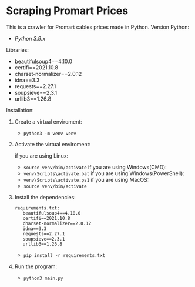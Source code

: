 # Scraping Promart Prices

This is a crawler for Promart cables prices made in Python.
Version Python:
- _Python 3.9.x_

Libraries:
- beautifulsoup4==4.10.0
- certifi==2021.10.8
- charset-normalizer==2.0.12
- idna==3.3
- requests==2.27.1
- soupsieve==2.3.1
- urllib3==1.26.8

Installation:

1. Create a virtual enviroment:
   - <code>python3 -m venv venv</code>
2. Activate the virtual enviroment:

   if you are using Linux:
   - <code>source venv/bin/activate</code>
   if you are using Windows(CMD):
   - <code>venv\Scripts\activate.bat</code>
   if you are using Windows(PowerShell):
   - <code>venv\Scripts\activate.ps1</code>
   if you are using MacOS:
   - <code>source venv/bin/activate</code>
3. Install the dependencies:

   ~~~
   requirements.txt:
      beautifulsoup4==4.10.0
      certifi==2021.10.8
      charset-normalizer==2.0.12
      idna==3.3
      requests==2.27.1
      soupsieve==2.3.1
      urllib3==1.26.8 
   ~~~
   - <code>pip install -r requirements.txt</code>
4. Run the program:
   - <code>python3 main.py</code>